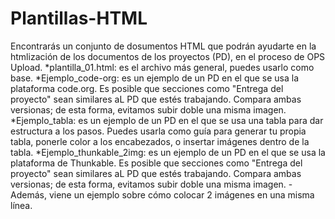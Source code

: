 # Plantillas-HTML

Encontrarás un conjunto de dosumentos HTML que podrán ayudarte en la htmlización de los documentos de los proyectos (PD), en el proceso de OPS Upload. 
*plantilla_01.html: es el archivo más general, puedes usarlo como base.
*Ejemplo_code-org: es un ejemplo de un PD en el que se usa la plataforma code.org. Es posible que secciones como "Entrega del proyecto" sean similares aL PD que estés 						trabajando. Compara ambas versionas; de esta forma, evitamos subir doble una misma imagen.
*Ejemplo_tabla: es un ejemplo de un PD en el que se usa una tabla para dar estructura a los pasos. Puedes usarla como guía para generar tu propia tabla, ponerle color 						a los encabezados, o insertar imágenes dentro de la tabla.
*Ejemplo_thunkable_2img: es un ejemplo de un PD en el que se usa la plataforma de Thunkable. Es posible que secciones como "Entrega del proyecto" sean similares aL PD 						que estés trabajando. Compara ambas versionas; de esta forma, evitamos subir doble una misma imagen.
					-Además, viene un ejemplo sobre cómo colocar 2 imágenes en una misma línea.
